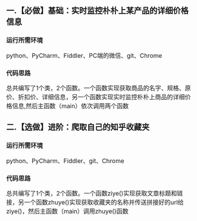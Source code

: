 ## 一.【必做】基础：实时监控朴朴上某产品的详细价格信息
### 运行所需环境
<font size=3>python、PyCharm、Fiddler、PC端的微信、git、Chrome</font>
<br>
### 代码思路
<font size=3>总共编写了1个类，2个函数。一个函数实现获取商品的名字、规格、原价、折扣价、详细信息，另一个函数实现实时监控朴朴上商品的详细价格信息,然后主函数（main）依次调用两个函数</font>
<br>
## 二.【选做】进阶：爬取自己的知乎收藏夹
### 运行所需环境
<font size=3>python、PyCharm、Fiddler、git、Chrome</font>
<br>
### 代码思路
<font size=3>总共编写了1个类，2个函数。一个函数ziye()实现获取文章标题和链接，另一个函数zhuye()实现获取收藏夹的名称并传送拼接好的url给ziye()，然后主函数（main）调用zhuye()函数</font>